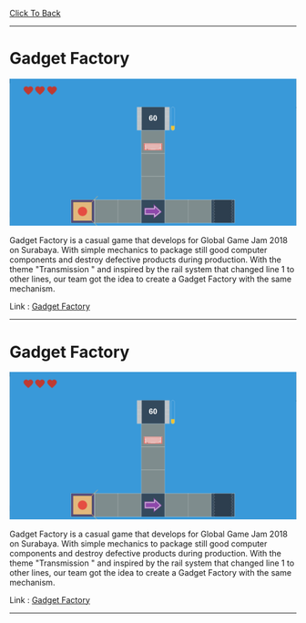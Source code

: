 [Click To Back](../)

***

# Gadget Factory

![Image](/images/game/gadget-factory.png)

Gadget Factory is a casual game that develops for Global Game Jam 2018 on Surabaya.
With simple mechanics to package still good computer components and destroy defective 
products during production. With the theme  "Transmission " and inspired by the rail system 
that changed line 1 to other lines, our team got the idea to create a Gadget Factory with the same mechanism.

Link : [Gadget Factory](https://globalgamejam.org/2018/games/gadget-factory)

***


# Gadget Factory

![Image](/images/game/gadget-factory.png)

Gadget Factory is a casual game that develops for Global Game Jam 2018 on Surabaya.
With simple mechanics to package still good computer components and destroy defective 
products during production. With the theme  "Transmission " and inspired by the rail system 
that changed line 1 to other lines, our team got the idea to create a Gadget Factory with the same mechanism.

Link : [Gadget Factory](https://globalgamejam.org/2018/games/gadget-factory)

***
